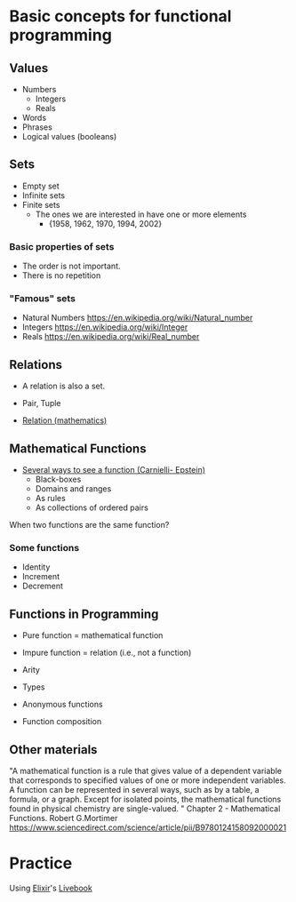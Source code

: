 # Basic concepts for functional programming

## Values

- Numbers
  - Integers
  - Reals
- Words
- Phrases
- Logical values (booleans) 

## Sets

- Empty set
- Infinite sets
- Finite sets
  - The ones we are interested in have one or more elements   
     - \{1958, 1962, 1970, 1994, 2002\}   

### Basic properties of sets

- The order is not important. 
- There is no repetition

### "Famous" sets
  - Natural Numbers https://en.wikipedia.org/wiki/Natural_number
  - Integers https://en.wikipedia.org/wiki/Integer 
  - Reals https://en.wikipedia.org/wiki/Real_number

## Relations

- A relation is also a set.
- Pair, Tuple

- [Relation (mathematics)](https://en.wikipedia.org/wiki/Relation_(mathematics))

## Mathematical Functions

- [Several ways to see a function (Carnielli- Epstein)](https://drive.google.com/file/d/1hV1CMonW-o8p5vayXo_MRVTTI3LoHn8-/view?usp=sharing)
  - Black-boxes   
  - Domains and ranges
  - As rules
  - As collections of ordered pairs


When two functions are the same function?

### Some functions

- Identity
- Increment
- Decrement


## Functions in Programming

- Pure function = mathematical function
- Impure function = relation (i.e., not a function)


- Arity
- Types
- Anonymous functions
- Function composition


## Other materials

"A mathematical function is a rule that gives value of a dependent variable that corresponds to specified values of one or more independent variables. A function can be represented in several ways, such as by a table, a formula, or a graph. Except for isolated points, the mathematical functions found in physical chemistry are single-valued. " Chapter 2 - Mathematical Functions. Robert G.Mortimer https://www.sciencedirect.com/science/article/pii/B9780124158092000021

# Practice

Using [Elixir](https://elixir-lang.org/)'s [Livebook](https://livebook.dev/)

